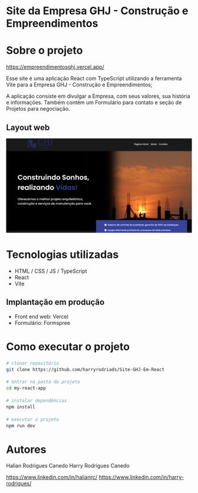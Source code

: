 # Site da Empresa GHJ - Construção e Empreendimentos

# Sobre o projeto

https://empreendimentosghj.vercel.app/

Esse site é uma aplicação React com TypeScript utilizando a ferramenta Vite para a Empresa GHJ - Construção e Empreendimentos;

A aplicação consiste em divulgar a Empresa, com seus valores, sua história e informações. Também contém um Formulário para contato e seção de Projetos para negociação.

## Layout web
![Web 1](https://github.com/harryrodriads/Site-GHJ-Em-React/blob/main/my-react-app/src/assets/site.png)

# Tecnologias utilizadas
- HTML / CSS / JS / TypeScript
- React
- Vite

## Implantação em produção
- Front end web: Vercel
- Formulário: Formspree

# Como executar o projeto

```bash
# clonar repositório
git clone https://github.com/harryrodriads/Site-GHJ-Em-React

# entrar na pasta do projeto
cd my-react-app

# instalar dependências
npm install

# executar o projeto
npm run dev
```

# Autores

Halian Rodrigues Canedo
Harry Rodrigues Canedo

https://www.linkedin.com/in/halianrc/
https://www.linkedin.com/in/harry-rodrigues/

